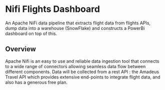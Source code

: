 # Nifi Flights Dashboard
An Apache NiFi data pipeline that extracts flight data from flights APIs, dump data into a warehouse (SnowFlake) and constructs a PowerBi dashboard on top of this.

## Overview  
Apache Nifi is an easy to use and reliable data ingestion tool that connects to a wide range of connectors allowing seamless data flow between different components.
Data will be collected from a rest API :  the Amadeus Travel API which provides extensive end-points to integrate flight data, and also has a generous free plan.
